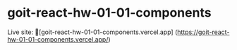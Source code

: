 # goit-react-hw-01-01-components

Live site: 🔗[goit-react-hw-01-01-components.vercel.app] (https://goit-react-hw-01-01-components.vercel.app/)